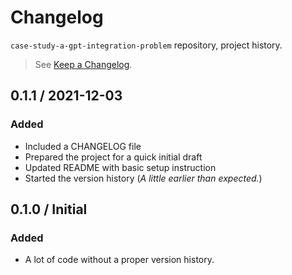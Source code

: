 # Changelog

`case-study-a-gpt-integration-problem` repository, project history.

> See [Keep a Changelog](https://keepachangelog.com/ "Keep a Changelog").

## 0.1.1 / 2021-12-03

### Added

- Included a CHANGELOG file
- Prepared the project for a quick initial draft
- Updated README with basic setup instruction
- Started the version history (*A little earlier than expected.*)

## 0.1.0 / Initial

### Added

- A lot of code without a proper version history.
